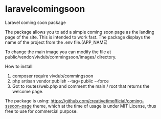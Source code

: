 # laravelcomingsoon
Laravel coming soon package

The package allows you to add a simple coming soon page as the landing page of the site.
This is intended to work fast.
The package displays the name of the project from the .env file.(APP_NAME)

To change the main image you can modify the file at public/vendor/vivdub/commingsoon/images/ directory.

How to install

1. composer require vivdub/commingsoon
2. php artisan vendor:publish --tag=public --force
3. Got to routes/web.php and comment the main / root that returns the welcome page.


The package is using: https://github.com/creativetimofficial/coming-sssoon-page theme, which at the time of usage is under MIT License, thus free to use for commercial purpose.
